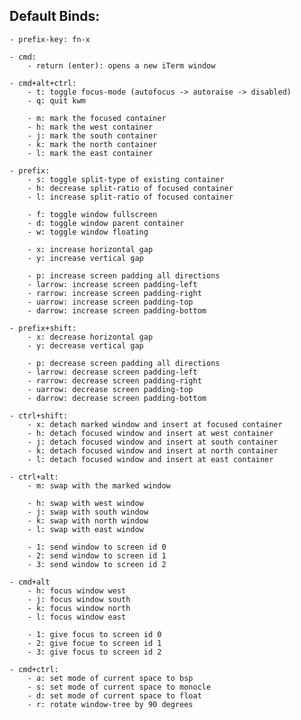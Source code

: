 ## Default Binds:
    - prefix-key: fn-x

    - cmd:
        - return (enter): opens a new iTerm window

    - cmd+alt+ctrl:
        - t: toggle focus-mode (autofocus -> autoraise -> disabled)
        - q: quit kwm

        - m: mark the focused container
        - h: mark the west container
        - j: mark the south container
        - k: mark the north container
        - l: mark the east container

    - prefix:
        - s: toggle split-type of existing container
        - h: decrease split-ratio of focused container
        - l: increase split-ratio of focused container

        - f: toggle window fullscreen
        - d: toggle window parent container
        - w: toggle window floating

        - x: increase horizontal gap
        - y: increase vertical gap

        - p: increase screen padding all directions
        - larrow: increase screen padding-left
        - rarrow: increase screen padding-right
        - uarrow: increase screen padding-top
        - darrow: increase screen padding-bottom

    - prefix+shift:
        - x: decrease horizontal gap
        - y: decrease vertical gap

        - p: decrease screen padding all directions
        - larrow: decrease screen padding-left
        - rarrow: decrease screen padding-right
        - uarrow: decrease screen padding-top
        - darrow: decrease screen padding-bottom

    - ctrl+shift:
        - x: detach marked window and insert at focused container
        - h: detach focused window and insert at west container
        - j: detach focused window and insert at south container
        - k: detach focused window and insert at north container
        - l: detach focused window and insert at east container

    - ctrl+alt:
        - m: swap with the marked window

        - h: swap with west window
        - j: swap with south window
        - k: swap with north window
        - l: swap with east window

        - 1: send window to screen id 0
        - 2: send window to screen id 1
        - 3: send window to screen id 2

    - cmd+alt
        - h: focus window west
        - j: focus window south
        - k: focus window north
        - l: focus window east

        - 1: give focus to screen id 0
        - 2: give focue to screen id 1
        - 3: give focus to screen id 2

    - cmd+ctrl:
        - a: set mode of current space to bsp
        - s: set mode of current space to monocle
        - d: set mode of current space to float
        - r: rotate window-tree by 90 degrees
